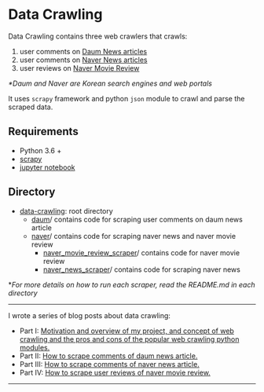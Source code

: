 # Data Crawling

Data Crawling contains three web crawlers that crawls:

1) user comments on [Daum News articles](https://media.daum.net/) </br>
2) user comments on [Naver News articles](https://news.naver.com/) </br>
3) user reviews on [Naver Movie Review](https://movie.naver.com)

_*Daum and Naver are Korean search engines and web portals_

It uses `scrapy` framework and python `json` module to crawl and parse the scraped data.

## Requirements

* Python 3.6 +
* [scrapy](https://scrapy.org/)
* [jupyter notebook](https://jupyter.org/install)


## Directory
* [data-crawling](https://github.com/hkimkim/data-crawling):  root directory
    * [daum](https://github.com/hkimkim/data-crawling/tree/master/daum/)/ contains code for scraping user comments on daum news article </br>
    * [naver](https://github.com/hkimkim/data-crawling/tree/master/naver)/ contains code for scraping naver news and naver movie review
        * [naver_movie_review_scraper](https://github.com/hkimkim/data-crawling/tree/master/naver/naver_movie_review_scraper)/ contains code for naver movie review
        * [naver_news_scraper](https://github.com/hkimkim/data-crawling/tree/master/naver/naver_news_scraper)/ contains code for scraping naver news

*_For more details on how to run each scraper, read the README.md in each directory_


***
I wrote a series of blog posts about data crawling:  

* Part I: [Motivation and overview of my project, and concept of web crawling and the pros and cons of the popular web crawling python modules.](http://heekyung.me/article/2405/)
* Part II: [How to scrape comments of daum news article.](http://heekyung.me/article/7776/)   
* Part III: [How to scrape comments of naver news article.](http://heekyung.me/article/8913/)  
* Part IV: [How to scrape user reviews of naver movie review.](http://heekyung.me/article/3068/)
***
